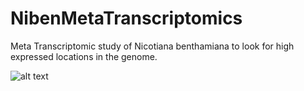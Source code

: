 # NibenMetaTranscriptomics
Meta Transcriptomic study of Nicotiana benthamiana to look for high expressed locations in the genome.


![alt text](./results/Figure_circos.png?raw=true)
